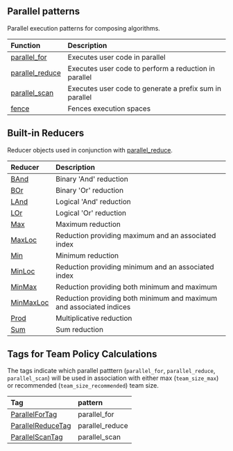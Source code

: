 ## Parallel patterns

Parallel execution patterns for composing algorithms.

|Function  |Description                  |
|:---------|:----------------------------|
|[parallel_for](Kokkos%3A%3Aparallel_for) | Executes user code in parallel |
|[parallel_reduce](Kokkos%3A%3Aparallel_reduce)  | Executes user code to perform a reduction in parallel |
|[parallel_scan](Kokkos%3A%3Aparallel_scan)  | Executes user code to generate a prefix sum in parallel |
|[fence](Kokkos%3A%3Afence)  | Fences execution spaces |

## Built-in Reducers

Reducer objects used in conjunction with [parallel_reduce](Kokkos%3A%3Aparallel_reduce).

|Reducer  |Description                  |
|:---------|:----------------------------|
|[BAnd](Kokkos%3A%3ABAnd) | Binary 'And' reduction |
|[BOr](Kokkos%3A%3ABOr) | Binary 'Or' reduction |
|[LAnd](Kokkos%3A%3ALAnd) | Logical 'And' reduction |
|[LOr](Kokkos%3A%3ALOr) | Logical 'Or' reduction |
|[Max](Kokkos%3A%3AMax) | Maximum reduction |
|[MaxLoc](Kokkos%3A%3AMaxLoc) | Reduction providing maximum and an associated index |
|[Min](Kokkos%3A%3AMin) | Minimum reduction |
|[MinLoc](Kokkos%3A%3AMinLoc) | Reduction providing minimum and an associated index |
|[MinMax](Kokkos%3A%3AMinMax) | Reduction providing both minimum and maximum |
|[MinMaxLoc](Kokkos%3A%3AMinMaxLoc) | Reduction providing both minimum and maximum and associated indices |
|[Prod](Kokkos%3A%3AProd) | Multiplicative reduction |
|[Sum](Kokkos%3A%3ASum) | Sum reduction |

## Tags for Team Policy Calculations

The tags indicate which parallel patttern (`parallel_for`,
`parallel_reduce`, `parallel_scan`) will be used in association with either max
(`team_size_max`) or recommended (`team_size_recommended`) team size.

|Tag|pattern
|:--------------|:-----------------
[ParallelForTag](ParallelForTag)|parallel\_for
[ParallelReduceTag](ParallelReduceTag)|parallel\_reduce
[ParallelScanTag](ParallelScanTag)|parallel\_scan
